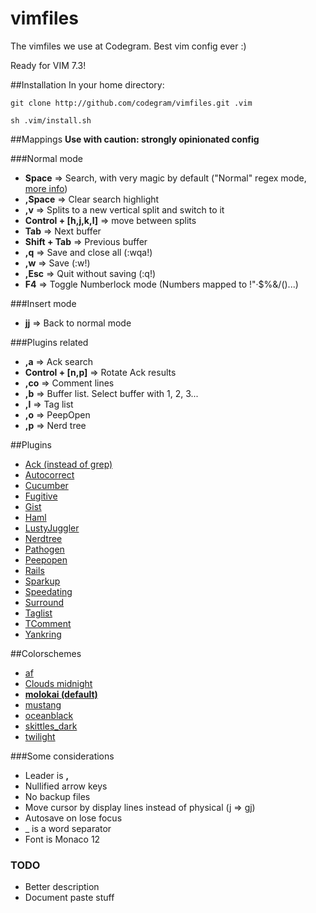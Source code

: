 # vimfiles

The vimfiles we use at Codegram. Best vim config ever :)

Ready for VIM 7.3!

##Installation
In your home directory:

    git clone http://github.com/codegram/vimfiles.git .vim

    sh .vim/install.sh

##Mappings
**Use with caution: strongly opinionated config**

###Normal mode
* **Space** => Search, with very magic by default ("Normal" regex mode, [more info](http://vimdoc.sourceforge.net/htmldoc/pattern.html))
* **,Space** => Clear search highlight
* **,v** => Splits to a new vertical split and switch to it
* **Control + [h,j,k,l]** => move between splits
* **Tab** => Next buffer
* **Shift + Tab** => Previous buffer
* **,q** => Save and close all (:wqa!)
* **,w** => Save (:w!)
* **,Esc** => Quit without saving (:q!)
* **F4** => Toggle Numberlock mode (Numbers mapped to !"·$%&/()...)

###Insert mode
* **jj** => Back to normal mode

###Plugins related
* **,a** => Ack search
* **Control + [n,p]** => Rotate Ack results
* **,co** => Comment lines
* **,b** => Buffer list. Select buffer with 1, 2, 3...
* **,l** => Tag list
* **,o** => PeepOpen
* **,p** => Nerd tree

##Plugins
* [Ack (instead of grep)](http://github.com/mileszs/ack.vim)
* [Autocorrect](http://github.com/panozzaj/vim-autocorrect)
* [Cucumber](http://github.com/tpope/vim-cucumber)
* [Fugitive](http://github.com/tpope/vim-fugitive)
* [Gist](http://www.vim.org/scripts/script.php?script_id=2423)
* [Haml](http://github.com/tpope/vim-haml)
* [LustyJuggler](http://www.vim.org/scripts/script.php?script_id=2050)
* [Nerdtree](http://github.com/scrooloose/nerdtree)
* [Pathogen](http://github.com/tpope/vim-pathogen) 
* [Peepopen](http://peepcode.com/products/peepopen)
* [Rails](http://github.com/tpope/vim-rails)
* [Sparkup](http://github.com/rstacruz/sparkup)
* [Speedating](http://github.com/tpope/vim-speeddating)
* [Surround](http://github.com/tpope/vim-surround)
* [Taglist](http://github.com/chrismetcalf/vim-taglist)
* [TComment](http://github.com/tsaleh/vim-tcomment)
* [Yankring](http://github.com/chrismetcalf/vim-yankring)


##Colorschemes
*  [af](http://www.vim.org/scripts/script.php?script_id=950)
*  [Clouds midnight](http://forr.st/~yZn)
*  [**molokai (default)**](http://www.vim.org/scripts/script.php?script_id=2340)
*  [mustang](http://hcalves.deviantart.com/art/Mustang-Vim-Colorscheme-98974484)
*  [oceanblack](http://www.vim.org/scripts/script.php?script_id=603)
*  [skittles_dark](http://www.vim.org/scripts/script.php?script_id=2595)
*  [twilight](http://www.vim.org/scripts/script.php?script_id=1677)

###Some considerations
* Leader is **,**
* Nullified arrow keys
* No backup files
* Move cursor by display lines instead of physical (j => gj)
* Autosave on lose focus
* _ is a word separator
* Font is Monaco 12

### TODO
* Better description
* Document paste stuff
